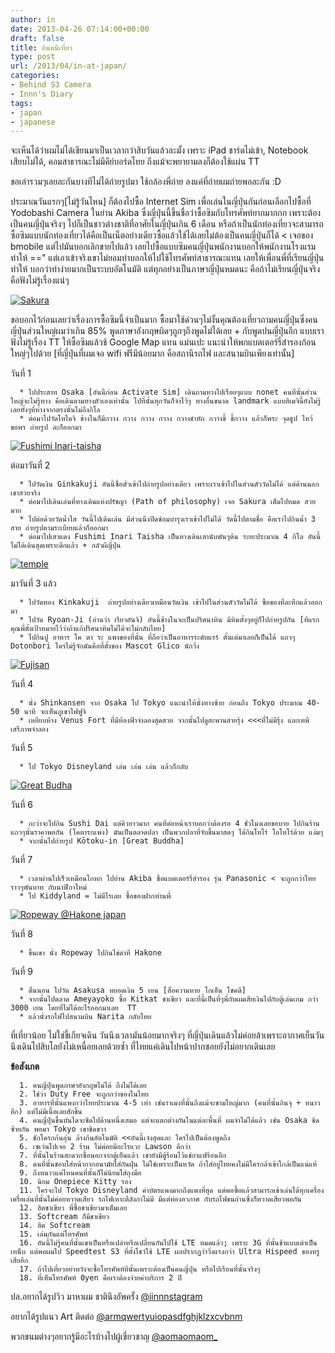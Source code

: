 ```yaml
---
author: in
date: 2013-04-26 07:14:00+00:00
draft: false
title: อินหนีเที่ยว
type: post
url: /2013/04/in-at-japan/
categories:
- Behind S3 Camera
- Innn's Diary
tags:
- japan
- japanese
---
```


จะเห็นได้ว่าผมไม่ได้เขียนมาเป็นเวลากว่าสิบวันแล้วละมั้ง เพราะ iPad ชาร์ตไม่เข้า, Notebook เสียบไม่ได้, คอมสาธารณะไม่มีคีย์บอร์ดไทย ถึงแม้จะพยายามลงก็ต้องใช้แผ่น TT

ขอเล่ารวมๆเลยละกันบางทีไม่ได้ถ่ายรูปมา ใช้กล้องพี่ถ่าย ลงแค่ที่ถ่ายผมถ่ายพอละกัน :D

ประมาณวันแรกๆ[ไม่รู้วันไหน] ก็ต้องไปซื้อ Internet Sim เพื่อเล่นในญี่ปุ่นกันก่อนเลือกไปซื้อที่ Yodobashi Camera ในย่าน Akiba ซึ่งญี่ปุ่นนี้ขึ้นชื่อว่าซื้อซิมกับโทรศัพท์ยากมากกก เพราะต้องเป็นคนญี่ปุ่นจริงๆ ไปก็เป็นชาวต่างชาติที่อาศัยในญี่ปุ่นเกิน 6 เดือน หรือถ้าเป็นนักท่องเที่ยวจะสามารถซื้อซิมแบบนักท่องเที่ยวได้คือเป็นเน็ตอย่างเดียวซื้อแล้วใช้ได้เลยไม่ต้องเป็นคนญี่ปุ่นก็ได้ < เจอของ bmobile แต่ไปมันบอกเลิกขายไปแล้ว เลยไปซื้อแบบซิมคนญี่ปุ่นพนักงานบอกให้พนักงานโรงแรมทำให้ ==" แต่เอาเข้าจริงเขาไม่ยอมทำบอกให้ไปใช้โทรศัพท์สาธารณะแทน เลยให้เพื่อนพี่ที่เรียนญี่ปุ่นทำให้ บอกว่าทำง่ายมากเป็นระบบอัตโนมัติ แต่ทุกอย่างเป็นภาษาญี่ปุ่นหมดนะ คือถ้าไม่เรียนญี่ปุ่นจริงคือฟังไม่รู้เรื่องแน่ๆ

[![Sakura](https://www.cyruszhang.com/wp-content/uploads/2013/04/20130416_133618_1.jpg)
](https://www.cyruszhang.com/wp-content/uploads/2013/04/20130416_133618_1.jpg)



<!-- more -->

ขอบอกไว้ก่อนเลยว่าเรื่องการซื้อซิมนี้จำเป็นมาก ซื้อมาใช้ด่วนๆไม่งั้นคุณต้องเที่ยวถามคนญี่ปุ่นซึ่งคนญี่ปุ่นส่วนใหญ่ผมว่าเกิน 85% พูดภาษาอังกฤษผิดๆถูกๆถึงพูดไม่ได้เลย + กับพูดปนญี่ปุ่นอีก แบบเราฟังไม่รู้เรื่อง TT ให้ซื้อซิมแล้วช้ Google Map แทน แม่นเปะ แนะนำให้พกแบตเตอร์รี่สำรองก้อนใหญ่ๆไปด้วย [ที่ญี่ปุ่นที่ผมเจอ wifi ฟรีมีน้อยมาก คือสถานีรถไฟ และสนามบินเพียงเท่านั้น]

วันที่ 1



	  * ไปประสาท Osaka [อันนี้ก่อน Activate Sim] เดินถามทางไปเรื่อยๆแบบ nonet คนที่นั้นส่วนใหญ่จะไม่รู้ทาง คือเดินตามทางตัวเองเท่านั้น ไปที่นั้นทุกวันก็จำไว้ๆ ทางอื่นขนาด landmark แบบฮิเมจินี้ยังไม่รู้เลยทั้งๆที่ห่างจากตรงนั้นไม่ถึงกิโล
	  * ต่อมาไปวัดโทไดจิ ข้างในก็มีกวาง กวาง กวาง กวาง กวางขำหัก กวางขี้ ขี้กวาง แล้วก็พระ จุดธูป ไหว้ ขอพร ถ่ายรูป ละก็ออกมา

[![Fushimi Inari-taisha](https://www.cyruszhang.com/wp-content/uploads/2013/04/20130416_183825_1.jpg)
](https://www.cyruszhang.com/wp-content/uploads/2013/04/20130416_183825_1.jpg)

ต่อมาวันที่ 2



	  * ไปวัดเงิน Ginkakuji อันนี้ซื้อตั๋วเข้าไปถ่ายรูปอย่างเดียว เพราะเราเข้าไปในส่วนตัววัดไม่ได้ แต่ด้านนอกเขาสวยจริง
	  * ต่อมาไปเดินเล่นที่ทางเดินแห่งปรัชญา (Path of philosophy) เจอ Sakura เต็มไปหมด สวยมาก
	  * ไปต่อด้วยวัดน้ำใส วันนี้ไปเดินเล่น มีส่วนนึงปิดซ่อมบำรุงเราเข้าไปไม่ได้ วัดนี้ไปตามชื่อ คือเราไปกินน้ำ 3 สาย ถ่ายรูปตามระเบียบแล้วก็ออกมา
	  * ต่อมาไปเสาแดง Fushimi Inari Taisha เป็นทางเดินเสานับพันๆต้น ระยะประมาณ 4 กิโล อันนี้ไม่ได้เดินสุดเพราะดึกแล้ว + กลัวผีญี่ปุ่น

[![temple](https://www.cyruszhang.com/wp-content/uploads/2013/04/temple-1024x389.jpg)
](https://www.cyruszhang.com/wp-content/uploads/2013/04/temple.jpg)

มาวันที่ 3 แล้ว



	  * ไปวัดทอง Kinkakuji  ถ่ายรูปอย่างเดียวเหมือนวัดเงิน เข้าไปในส่วนตัววัดไม่ได้ ซื้อของที่ละทึกแล้วออกมา
	  * ไปวัด Ryoan-Ji (อ่านว่า เรียวอันจิ) อันนี้ข้างในจะเป็นปริศนาหิน มีหินตั้งๆอยู่ก็ไปถ่ายรูปกัน [ทีแรกคุณพี่ตั้งเป้าหมายไว้ว่าถ้าแก้ปริศนาหินไม่ได้จะไม่กลับไทย]
	  * ไปกินปู อาหาร โค ตา ระ แพงของที่นั้น ที่ถือว่าเป็นอาหารระดับแรร์ ตั้งแต่มาเลยก็เป็นได้ แถวๆ Dotonbori ใครไม่รู้จักมันคือที่ตั้งของ Mascot Glico นักวิ่ง

[![Fujisan](https://www.cyruszhang.com/wp-content/uploads/2013/04/20130418_1228390_1.jpg)
](https://www.cyruszhang.com/wp-content/uploads/2013/04/20130418_1228390_1.jpg)



วันที่ 4



	  * นั่ง Shinkansen จาก Osaka ไป Tokyo แนะนำให้นั่งทางซ้าย ก่อนถึง Tokyo ประมาณ 40-50 นาที จะเห็นภูเขาไฟฟูจิ
	  * เหยียบห้าง Venus Fort ที่มีท้องฟ้าจำลองสุดสวย จากนั้นไปดูสะพานสายรุ้ง <<<ที่ไม่มีรุ้ง และเทพีเสรีภาพจำลอง

วันที่ 5

	  * ไป Tokyo Disneyland เล่น เล่น เล่น แล้วก็กลับ

[![Great Budha](https://www.cyruszhang.com/wp-content/uploads/2013/04/20130420_1624330_1.jpg)
](https://www.cyruszhang.com/wp-content/uploads/2013/04/20130420_1624330_1.jpg)



วันที่ 6



	  * กะว่าจะไปกิน Sushi Dai แต่คิวยาวมาก คนที่ต่อหน้าเราบอกว่าต้องรอ 4 ชั่วโมงเลยขอบาย ไปกินร้านแถวๆนั้นราคาพอกัน (โคตาระแพง) มันเป็นตลาดปลา เป็นพวกปลาที่จับขึ้นมาสดๆ ได้กินโทโร่ โอโทโร่ด้วย แง่มๆ
	  * จากนั้นไปถ่ายรูป Kōtoku-in [Great Buddha]

วันที่ 7

	  * เวลาผ่านไปเร็วเหมือนโกหก ไปย่าน Akiba ซื้อแบตเตอร์รี่สำรอง รุ่น Panasonic < จะถูกกว่าไทยราวๆพันบาท กับนาฬิกาใหม่
	  * ไป Kiddyland = ไม่มีไรเลย ซื้อของฝากท่านพี่

[![Ropeway @Hakone japan](https://www.cyruszhang.com/wp-content/uploads/2013/04/20130422_141833_1.jpg)
](https://www.cyruszhang.com/wp-content/uploads/2013/04/20130422_141833_1.jpg)



วันที่ 8



	  * ขึ้นเขา นั่ง Ropeway ไปกินไข่ดำที่ Hakone

วันที่ 9

	  * ตื่นนอน ไปวัด Asakusa หยอดเงิน 5 เยน [สื่อความหาย โกเอ็น โชคดี]
	  * จากนั้นไปตลาด Ameyayoko ซื้อ Kitkat ชาเขียว และที่นี้เป็นที่ๆพี่กับผมเสียเงินไปกับตู้เล่นเกม กว่า 3000 เยน โดยที่ไม่ได้อะไรออกมาเลย  TT
	  * แล้วนั่งรถไฟไปสนามบิน Narita กลับไทย

ที่เที่ยวน้อย ไม่ใช่ขี้เกียจเดิน วันนึงเวลามันน้อยมากจริงๆ ที่ญี่ปุ่นเดินแล้วไม่ค่อยล้าเพราะอากาศเย็นวันนึงเดินไปสิบโลยังไม่เหนื่อยเลยด้วยซ้ำ ที่ไทยแค่เดินไปหน้าปากซอยยังไม่อยากเดินเลย

**ข้อสังเกต**



	  1. คนญี่ปุ่นพูดภาษาอังกฤษไม่ได้ ถึงไม่ได้เลย
	  2. ใช่ว่า Duty Free จะถูกกว่าของในไทย
	  3. อาหารที่นั้นแพงกว่าไทยประมาณ 4-5 เท่า เช่นราเมงที่นั้นถึงแม้จะชามใหญ่มาก (คนที่นั้นกินจุ + หนาวอีก) แต่ไม่มีเนื้อเลยสักชิ้น
	  4. คนญี่ปุ่นขึ้นบันไดจะชิดไปด้านหนึ่งเสมอ แต่จะแตกต่างกันในแต่ละพื้นที่ ผมจำไม่ได้แล้ว เช่น Osaka ชิดซ้ายกัน พอมา Tokyo เขาชิดขวา
	  5. ชักโครกก้นอุ่น ล้างก้นอัตโนมัติ <<อันนี้เจ๋งสุดและ ใครไปเป็นต้องพูดถึง
	  6. เซเว่นไปเจอ 2 ร้าน ไม่ค่อยมีอะไรแวะ Lawson ดีกว่า
	  7. ที่นั้นในร้านสะดวกซื้อนอกจากตู้เย็นแล้ว เขายังมีตู้ร้อนไว้แช่กาแฟร้อนอีก
	  8. คนที่นั้นชอบใส่หน้ากากอนามัยใส่กันฝุ่น ไม่ใช่เพราะเป็นหวัด ถ้าใส่อยู่ไทยคงไม่มีใครกล้าเข้าใกล้เป็นแน่แท้
	  9. ถึงหนาวแค่ไหนคนที่นั้นก็ไม่นิยมใส่ถุงมือ
	  10. นิยม Onepiece Kitty รอง
	  11. ใครจะไป Tokyo Disneyland ค่าบัตรแพงมากถึงแพงที่สุด แต่พอซื้อแล้วสามารถเข้าเล่นได้ทุกเครื่อง เครื่อเล่นที่นั้นไม่ค่อยหวาดเสียว รถไฟเหาะตีลังกาไม่มี มีแต่ท่องอวกาศ กับรถไฟขนถ่านซึ่งก็หวาดเสียวพอกัน
	  12. ฮิตชาเขียว พี่ซื้อชาเขียวมาเต็มเลย
	  13. Softcream ก็มีชาเขียว
	  14. ฮิต Softcream
	  15. เล่นกันแต่โทรศัพท์
	  16. อันนี้ไม่รู้คนที่นั้นเขาเป็นหรือเปล่าหรือเปลี่ยนกันไปใช้ LTE หมดแล้ว; เพราะ 3G ที่นั้นช้าแบบเต่าเป็นเหน็บ แต่พอผมไป Speedtest S3 ที่ตั้งโชว์ใช้ LTE ผลปรากฏว่าวิ่งแรงกว่า Ultra Hispeed ของทรูเสียอีก
	  17. ถ้าไปเที่ยวอย่าหวังจะซื้อโทรศัพท์ทีนั้นเพราะต้องเป็นคนญี่ปุ่น หรือไปเรียนที่นั้นจริงๆ
	  18. ที่เห็นโทรศัพท์ 0yen คือเราต้องจ่ายค่าบริการ 2 ปี



ปล.อยากได้รูปวิว มาหาผม ชาตินึงอัพครั้ง [@iinnnstagram](http://instagram.com/iinnnstagram)

อยากได้รูปแนว Art ติดต่อ [@armqwertyuiopasdfghjklzxcvbnm](http://instagram.com/armqwertyuiopasdfghjklzxcvbnm)

พวกขนมต่างๆอยากรู้มีอะไรบ้างไปผู้เชี่ยวชาญ [@aomaomaom_](http://instagram.com/aomaomaom_)
